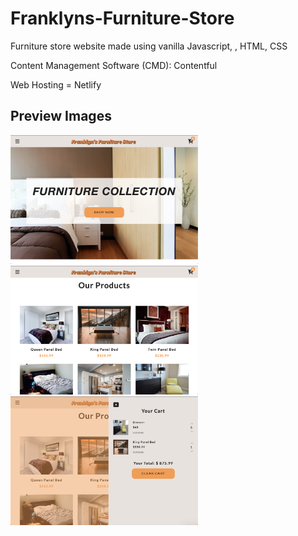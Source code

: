 # Franklyns-Furniture-Store
Furniture store website made using vanilla Javascript, , HTML, CSS

Content Management Software (CMD): Contentful

Web Hosting = Netlify


<h2>Preview Images</h2>

<img src="./images/screenShot1.png" width="300px">


<img src="./images/screenShot2.png" width="300px">


<img src="./images/screenShot3.png" width="300px">
